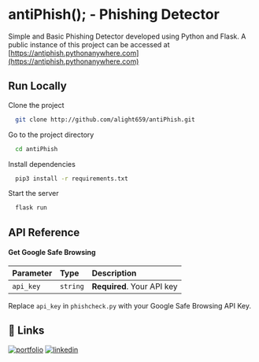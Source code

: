 # antiPhish(); - Phishing Detector

Simple and Basic Phishing Detector developed using Python and Flask.
A public instance of this project can be accessed at [https://antiphish.pythonanywhere.com](https://antiphish.pythonanywhere.com)
## Run Locally

Clone the project

```bash
  git clone http://github.com/alight659/antiPhish.git
```

Go to the project directory

```bash
  cd antiPhish
```

Install dependencies

```bash
  pip3 install -r requirements.txt
```

Start the server

```bash
  flask run
```


## API Reference

#### Get Google Safe Browsing 

| Parameter | Type     | Description                |
| :-------- | :------- | :------------------------- |
| `api_key` | `string` | **Required**. Your API key |

Replace `api_key` in `phishcheck.py` with your Google Safe Browsing API Key.


## 🔗 Links
[![portfolio](https://img.shields.io/badge/my_portfolio-000?style=for-the-badge&logo=ko-fi&logoColor=white)](https://alight659.github.io/)
[![linkedin](https://img.shields.io/badge/linkedin-0A66C2?style=for-the-badge&logo=linkedin&logoColor=white)](https://www.linkedin.com/in/aanis-ali-shah-657b66170)
